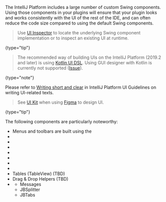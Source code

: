 [//]: # (title: User Interface Components)

<!-- Copyright 2000-2021 JetBrains s.r.o. and other contributors. Use of this source code is governed by the Apache 2.0 license that can be found in the LICENSE file. -->

The IntelliJ Platform includes a large number of custom Swing components.
Using those components in your plugins will ensure that your plugin looks and works consistently with the UI of the rest of the IDE, and can often reduce the code size compared to using the default Swing components.

 >  Use [UI Inspector](internal_ui_inspector.md) to locate the underlying Swing component implementation or to inspect an existing UI at runtime.
 >
 {type="tip"}

 > The recommended way of building UIs on the IntelliJ Platform (2019.2 and later) is using [Kotlin UI DSL](kotlin_ui_dsl.md).
 > Using GUI designer with Kotlin is currently not supported ([Issue](https://youtrack.jetbrains.com/issue/KTIJ-791)).
 >
 {type="note"}

Please refer to [Writing short and clear](https://jetbrains.design/intellij/text/writing_short/) in IntelliJ Platform UI Guidelines on writing UI-related texts.

 > See [UI Kit](https://jetbrains.design/intellij/resources/UI_kit/) when using [Figma](https://www.figma.com) to design UI.
  >
  {type="tip"}


The following components are particularly noteworthy:

*  Menus and toolbars are built using the [](basic_action_system.md)
*  [](tool_windows.md)
*  [](dialog_wrapper.md)
*  [](popups.md)
*  [](notifications.md)
*  [](file_and_class_choosers.md)
*  [](editor_components.md)
*  [](lists_and_trees.md)
*  Tables (TableView) (TBD)
*  Drag & Drop Helpers (TBD)
*  [](misc_swing_components.md)
    *  Messages
    *  JBSplitter
    *  JBTabs

